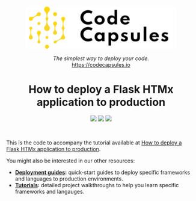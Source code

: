 

<p align="center">
  <a href="https://codecapsules.io/">
    <img alt="Code Capsules" title="Code Capsules" src="./logo.svg" width="400" style="color: black">
  </a>
</p>


<p align="center">
  <i>The simplest way to deploy your code.</i><br/>
  <a href="https://codecapsules.io/">https://codecapsules.io</a>
</p>

<h1 align="center">
  How to deploy a Flask HTMx application to production
</h1>

<p align="center">
<img src="https://img.shields.io/badge/flask-%23000.svg?style=for-the-badge&logo=flask&logoColor=white">
<img src="https://img.shields.io/badge/python-3670A0?style=for-the-badge&logo=python&logoColor=ffdd54">
<img src="https://img.shields.io/badge/htmlx-%23E34F26.svg?style=for-the-badge&logo=html5&logoColor=white">
</p>


<br/>

<p>
This is the code to accompany the tutorial available at <a href="https://codecapsules.io/docs/deployment/how-to-deploy-flask-htmx-application-to-production">How to deploy a Flask HTMx application to production</a>.
</p>

You might also be interested in our other resources:

* **[Deployment guides](http://codecapsules.io/docs/deployment/):** quick-start guides to deploy specific frameworks and languages to production environments.
* **[Tutorials](http://codecapsules.io/docs/tutorials/):** detailed project walkthroughs to help you learn specific frameworks and langauges.
